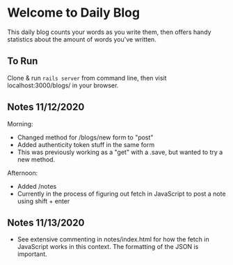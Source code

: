 # Welcome to Daily Blog

This daily blog counts your words as you write them, then offers handy statistics about the amount of words you've written.

## To Run
Clone & run `rails server` from command line, then visit localhost:3000/blogs/ in your browser.

## Notes 11/12/2020
Morning:
- Changed method for /blogs/new form to "post" 
- Added authenticity token stuff in the same form
- This was previously working as a "get" with a .save, but wanted to try a new method.

Afternoon:
- Added /notes
- Currently in the process of figuring out fetch in JavaScript to post a note using shift + enter

## Notes 11/13/2020
- See extensive commenting in notes/index.html for how the fetch in JavaScript works in this context. The formatting of the JSON is important. 
